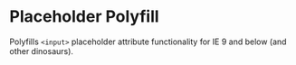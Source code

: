 
# Placeholder Polyfill
Polyfills `<input>` placeholder attribute functionality for IE 9 and below (and other dinosaurs).